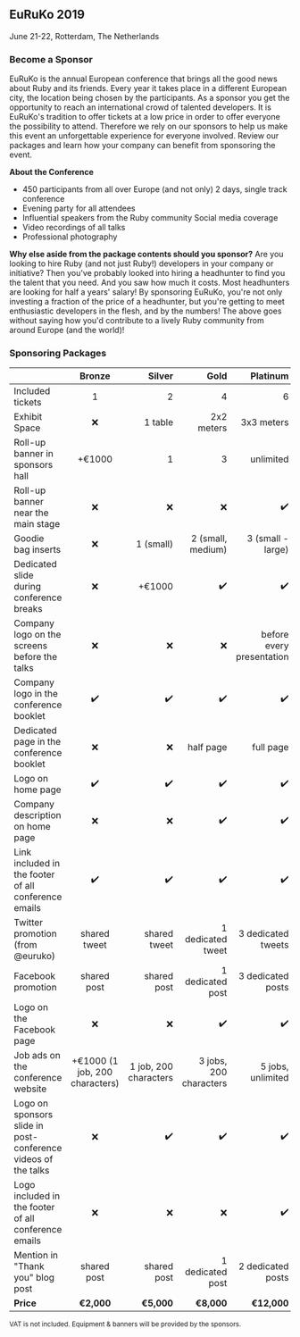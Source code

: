 ## EuRuKo 2019
June 21-22, Rotterdam, The Netherlands

### Become a Sponsor
EuRuKo is the annual European conference that brings all the good news about Ruby and its friends. Every year it takes place in a different European city, the location being chosen by the participants.
As a sponsor you get the opportunity to reach an international crowd of talented developers. It is EuRuKo's tradition to offer tickets at a low price in order to offer everyone the possibility to attend. Therefore we rely on our sponsors to help us make this event an unforgettable experience for everyone involved. Review our packages and learn how your company can benefit from sponsoring the event.

**About the Conference**
* 450 participants from all over Europe (and not only) 2 days, single track conference
* Evening party for all attendees
* Influential speakers from the Ruby community Social media coverage
* Video recordings of all talks
* Professional photography

**Why else aside from the package contents should you sponsor?**
Are you looking to hire Ruby (and not just Ruby!) developers in your company or initiative? Then you've probably looked into hiring a headhunter to find you the talent that you need. And you saw how much it costs. Most headhunters are looking for half a years' salary!
By sponsoring EuRuKo, you're not only investing a fraction of the price of a headhunter, but you're getting to meet enthusiastic developers in the flesh, and by the numbers!
The above goes without saying how you'd contribute to a lively Ruby community from around Europe (and the world)!

### Sponsoring Packages

|         | **Bronze**        | **Silver**  | **Gold**  | **Platinum**  |
| ------------- |:-------------:| -----:| -----:| -----:|
| Included tickets | 1 | 2 | 4 | 6 |
| Exhibit Space | ❌ | 1 table | 2x2 meters | 3x3 meters |
| Roll-up banner in sponsors hall | +€1000 | 1 | 3 | unlimited |
| Roll-up banner near the main stage | ❌ | ❌ | ❌ | ✔️ |
| Goodie bag inserts | ❌ | 1 (small) | 2 (small, medium) | 3 (small - large) |
| Dedicated slide during conference breaks | ❌ | +€1000 | ✔️ | ✔️ |
| Company logo on the screens before the talks | ❌ | ❌ | ❌ | before every presentation |
| Company logo in the conference booklet | ✔️ | ✔️ | ✔️ | ✔️ |
| Dedicated page in the conference booklet | ❌ | ❌ | half page | full page |
| Logo on home page | ✔️ | ✔️ | ✔️ | ✔️ |
| Company description on home page | ❌ | ❌ | ✔️ | ✔️ |
| Link included in the footer of all conference emails | ✔️ | ✔️ | ✔️ | ✔️ |
| Twitter promotion (from @euruko) | shared tweet | shared tweet | 1 dedicated tweet | 3 dedicated tweets |
| Facebook promotion | shared post | shared post | 1 dedicated post | 3 dedicated posts |
| Logo on the Facebook page | ❌ | ❌ | ✔️ | ✔️ |
| Job ads on the conference website | +€1000 (1 job, 200 characters) | 1 job, 200 characters | 3 jobs, 200 characters | 5 jobs, unlimited |
| Logo on sponsors slide in post-conference videos of the talks | ❌ | ✔️ | ✔️ | ✔️ |
| Logo included in the footer of all conference emails | ❌ | ❌ | ❌ | ✔️ |
| Mention in "Thank you" blog post | shared post | shared post | 1 dedicated post | 2 dedicated posts |
| **Price** | **€2,000** | **€5,000** | **€8,000** | **€12,000** |

<small>VAT is not included. Equipment & banners will be provided by the sponsors.</small>

